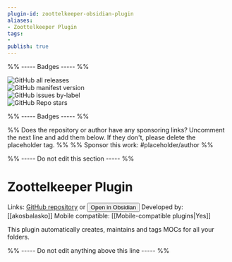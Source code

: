 ```yaml
---
plugin-id: zoottelkeeper-obsidian-plugin
aliases:
- Zoottelkeeper Plugin
tags: 
- 
publish: true
---
```


%% ----- Badges ----- %%

![GitHub all releases](https://img.shields.io/github/downloads/akosbalasko/zoottelkeeper-obsidian-plugin/total?color=573E7A&logo=github&style=for-the-badge)   
![GitHub manifest version](https://img.shields.io/github/manifest-json/v/akosbalasko/zoottelkeeper-obsidian-plugin?color=573E7A&logo=github&style=for-the-badge)   
![GitHub issues by-label](https://img.shields.io/github/issues/akosbalasko/zoottelkeeper-obsidian-plugin/help%20wanted?color=573E7A&logo=github&style=for-the-badge)   
![GitHub Repo stars](https://img.shields.io/github/stars/akosbalasko/zoottelkeeper-obsidian-plugin?color=573E7A&logo=github&style=for-the-badge)

%% ----- Badges ----- %%

%% Does the repository or author have any sponsoring links? Uncomment the next line and add them below. If they don't, please delete the placeholder tag. %%
%% Sponsor this work: #placeholder/author %%

%% ----- Do not edit this section ----- %%

# Zoottelkeeper Plugin

Links: [GitHub repository](https://github.com/akosbalasko/zoottelkeeper-obsidian-plugin) or [<button id=HH>Open in Obsidian</button>](obsidian://goto-plugin?id=zoottelkeeper-obsidian-plugin)
Developed by: [[akosbalasko]]
Mobile compatible: [[Mobile-compatible plugins|Yes]]

This plugin automatically creates, maintains and tags MOCs for all your folders.

%% ----- Do not edit anything above this line ----- %% 
